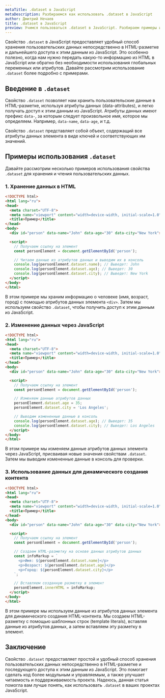 ```yaml
---
metaTitle: .dataset в JavaScript
metaDescription: Разбираемся как использовать .dataset в JavaScript
author: Дмитрий Нечаев
title: .dataset в JavaScript
preview: Учимся пользоваться .dataset в JavaScript. Разбираем примеры использования
---
```


Свойство `.dataset` в JavaScript предоставляет удобный способ хранения пользовательских данных непосредственно в HTML-разметке и дальнейшего доступа к этим данным из JavaScript. Это особенно полезно, когда нам нужно передать какую-то информацию из HTML в JavaScript или обратно без необходимости использования глобальных переменных или атрибутов. Давайте рассмотрим использование `.dataset` более подробно с примерами.

## Введение в `.dataset`

Свойство `.dataset` позволяет нам хранить пользовательские данные в HTML-разметке, используя атрибуты данных (data-attributes), и легко получать доступ к этим данным из JavaScript. Атрибуты данных имеют префикс `data-`, за которым следует произвольное имя, которое мы определяем. Например, `data-name`, `data-age`, и т.д.

Свойство `.dataset` представляет собой объект, содержащий все атрибуты данных элемента в виде ключей и соответствующих им значений.

## Примеры использования `.dataset`

Давайте рассмотрим несколько примеров использования свойства `.dataset` для хранения и чтения пользовательских данных.

### 1. Хранение данных в HTML

```html
<!DOCTYPE html>
<html lang="ru">
<head>
  <meta charset="UTF-8">
  <meta name="viewport" content="width=device-width, initial-scale=1.0">
  <title>Пример</title>
</head>
<body>
  <div id="person" data-name="John" data-age="30" data-city="New York"></div>

  <script>
    // Получаем ссылку на элемент
    const personElement = document.getElementById('person');

    // Читаем данные из атрибутов данных и выводим их в консоль
    console.log(personElement.dataset.name); // Выведет: John
    console.log(personElement.dataset.age); // Выведет: 30
    console.log(personElement.dataset.city); // Выведет: New York
  </script>
</body>
</html>

```

В этом примере мы храним информацию о человеке (имя, возраст, город) с помощью атрибутов данных элемента `<div>`. Затем мы используем свойство `.dataset`, чтобы получить доступ к этим данным из JavaScript.

### 2. Изменение данных через JavaScript

```html
<!DOCTYPE html>
<html lang="ru">
<head>
  <meta charset="UTF-8">
  <meta name="viewport" content="width=device-width, initial-scale=1.0">
  <title>Пример</title>
</head>
<body>
  <div id="person" data-name="John" data-age="30" data-city="New York"></div>

  <script>
    // Получаем ссылку на элемент
    const personElement = document.getElementById('person');

    // Изменяем данные атрибутов данных
    personElement.dataset.age = 35;
    personElement.dataset.city = 'Los Angeles';

    // Выводим измененные данные в консоль
    console.log(personElement.dataset.age); // Выведет: 35
    console.log(personElement.dataset.city); // Выведет: Los Angeles
  </script>
</body>
</html>

```

В этом примере мы изменяем данные атрибутов данных элемента через JavaScript, присваивая новые значения свойствам `.dataset`. Затем мы выводим измененные данные в консоль для проверки.

### 3. Использование данных для динамического создания контента

```html
<!DOCTYPE html>
<html lang="ru">
<head>
  <meta charset="UTF-8">
  <meta name="viewport" content="width=device-width, initial-scale=1.0">
  <title>Пример</title>
</head>
<body>
  <div id="person" data-name="John" data-age="30" data-city="New York"></div>

  <script>
    // Получаем ссылку на элемент
    const personElement = document.getElementById('person');

    // Создаем HTML-разметку на основе данных атрибутов данных
    const infoMarkup = `
      <p>Имя: ${personElement.dataset.name}</p>
      <p>Возраст: ${personElement.dataset.age}</p>
      <p>Город: ${personElement.dataset.city}</p>
    `;

    // Вставляем созданную разметку в элемент
    personElement.innerHTML = infoMarkup;
  </script>
</body>
</html>

```

В этом примере мы используем данные из атрибутов данных элемента для динамического создания HTML-контента. Мы создаем HTML-разметку с помощью шаблонных строк (template literals), вставляя данные из атрибутов данных, а затем вставляем эту разметку в элемент.

## Заключение

Свойство `.dataset` предоставляет простой и удобный способ хранения пользовательских данных непосредственно в HTML-разметке и последующего доступа к этим данным из JavaScript. Это помогает сделать код более модульным и управляемым, а также улучшает читаемость и поддерживаемость проекта. Надеюсь, данная статья помогла вам лучше понять, как использовать `.dataset` в ваших проектах JavaScript.